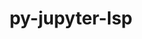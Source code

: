 ---
title: "py-jupyter-lsp"
layout: cache
categories: [package, develop]
meta: {"compilers": ["gcc@=11.1.0", "gcc@=11.4.0", "gcc@=9.4.0", "oneapi@=2024.2.1"], "num_specs": 86, "num_specs_by_stack": {"data-vis-sdk": 12, "e4s": 21, "e4s-neoverse-v2": 10, "e4s-neoverse_v1": 6, "e4s-oneapi": 30, "e4s-power": 2, "root": 86}, "oss": ["ubuntu20.04", "ubuntu22.04"], "platforms": ["linux"], "stacks": ["data-vis-sdk", "e4s", "e4s-neoverse-v2", "e4s-neoverse_v1", "e4s-oneapi", "e4s-power", "root"], "targets": ["neoverse_v1", "neoverse_v2", "ppc64le", "x86_64_v3"], "versions": ["2.2.0"]}
spec_details: [{"compiler": "gcc@=11.4.0", "hash": "2nhqvcznf5gtdcdogxopvhkq6butqm33", "os": "ubuntu22.04", "platform": "linux", "size": "-", "stacks": ["e4s", "root"], "target": "x86_64_v3", "variants": ["build_system=python_pip"], "versions": ["2.2.0"]}, {"compiler": "gcc@=11.4.0", "hash": "2obdxkla3hbw4ppxfqoocvx3oy26hqcl", "os": "ubuntu22.04", "platform": "linux", "size": "-", "stacks": ["e4s-neoverse_v1", "root"], "target": "neoverse_v1", "variants": ["build_system=python_pip"], "versions": ["2.2.0"]}, {"compiler": "gcc@=11.4.0", "hash": "3yxhkhpsbd4kbzmmxd7nj23ynenwvnwz", "os": "ubuntu22.04", "platform": "linux", "size": "-", "stacks": ["e4s", "root"], "target": "x86_64_v3", "variants": ["build_system=python_pip"], "versions": ["2.2.0"]}, {"compiler": "gcc@=11.4.0", "hash": "4dy5a5xuiwojuvppryy3spq43hz2pedd", "os": "ubuntu22.04", "platform": "linux", "size": "-", "stacks": ["e4s", "root"], "target": "x86_64_v3", "variants": ["build_system=python_pip"], "versions": ["2.2.0"]}, {"compiler": "oneapi@=2024.2.1", "hash": "4yvicpt6owcdhxmity5ztj4hxxqs4spx", "os": "ubuntu22.04", "platform": "linux", "size": "-", "stacks": ["e4s-oneapi", "root"], "target": "x86_64_v3", "variants": ["build_system=python_pip"], "versions": ["2.2.0"]}, {"compiler": "gcc@=11.4.0", "hash": "5j7yzdg6h4gsuqqrrg6ikgh6zajobomo", "os": "ubuntu22.04", "platform": "linux", "size": "-", "stacks": ["e4s-neoverse-v2", "root"], "target": "neoverse_v2", "variants": ["build_system=python_pip"], "versions": ["2.2.0"]}, {"compiler": "gcc@=11.4.0", "hash": "5jhcf6cm47cbvkeiphro2qbkmq6dd52p", "os": "ubuntu22.04", "platform": "linux", "size": "-", "stacks": ["e4s", "root"], "target": "x86_64_v3", "variants": ["build_system=python_pip"], "versions": ["2.2.0"]}, {"compiler": "gcc@=11.4.0", "hash": "5oofcwu2qtmtvezzatoq23awzdkzv6p3", "os": "ubuntu22.04", "platform": "linux", "size": "-", "stacks": ["e4s-neoverse-v2", "root"], "target": "neoverse_v2", "variants": ["build_system=python_pip"], "versions": ["2.2.0"]}, {"compiler": "gcc@=11.4.0", "hash": "5r5rx4hmzmmnlqjceixunwxifemuv44k", "os": "ubuntu22.04", "platform": "linux", "size": "-", "stacks": ["e4s", "root"], "target": "x86_64_v3", "variants": ["build_system=python_pip"], "versions": ["2.2.0"]}, {"compiler": "gcc@=11.4.0", "hash": "5r6wft2cslsxejewrin6fhlivompg7cs", "os": "ubuntu22.04", "platform": "linux", "size": "-", "stacks": ["e4s-neoverse-v2", "root"], "target": "neoverse_v2", "variants": ["build_system=python_pip"], "versions": ["2.2.0"]}, {"compiler": "oneapi@=2024.2.1", "hash": "5w7p7xfn4vd3t73coirmlymji23nkzzm", "os": "ubuntu22.04", "platform": "linux", "size": "-", "stacks": ["e4s-oneapi", "root"], "target": "x86_64_v3", "variants": ["build_system=python_pip"], "versions": ["2.2.0"]}, {"compiler": "gcc@=11.1.0", "hash": "6vcf5a6q6wmrszdq4wyzapkr2hi23whf", "os": "ubuntu20.04", "platform": "linux", "size": "-", "stacks": ["data-vis-sdk", "root"], "target": "x86_64_v3", "variants": ["build_system=python_pip"], "versions": ["2.2.0"]}, {"compiler": "gcc@=11.4.0", "hash": "6weuz6edfveh7x4dyyvpwlxe45ojuwlc", "os": "ubuntu22.04", "platform": "linux", "size": "-", "stacks": ["e4s-neoverse_v1", "root"], "target": "neoverse_v1", "variants": ["build_system=python_pip"], "versions": ["2.2.0"]}, {"compiler": "gcc@=11.4.0", "hash": "72i3amlpwaegyrjwx2ljlbnj36hd6bbh", "os": "ubuntu22.04", "platform": "linux", "size": "-", "stacks": ["e4s-neoverse_v1", "root"], "target": "neoverse_v1", "variants": ["build_system=python_pip"], "versions": ["2.2.0"]}, {"compiler": "gcc@=11.1.0", "hash": "7bhp4xacqnyabfsdkiydy7wr7hv3pkqr", "os": "ubuntu20.04", "platform": "linux", "size": "-", "stacks": ["data-vis-sdk", "root"], "target": "x86_64_v3", "variants": ["build_system=python_pip"], "versions": ["2.2.0"]}, {"compiler": "gcc@=11.4.0", "hash": "7gmezkrl7aujbpb67iqdvea33cammmqs", "os": "ubuntu22.04", "platform": "linux", "size": "-", "stacks": ["e4s", "root"], "target": "x86_64_v3", "variants": ["build_system=python_pip"], "versions": ["2.2.0"]}, {"compiler": "oneapi@=2024.2.1", "hash": "7k2yn5vbcr66iasbmru5egcjtczgydyg", "os": "ubuntu22.04", "platform": "linux", "size": "-", "stacks": ["e4s-oneapi", "root"], "target": "x86_64_v3", "variants": ["build_system=python_pip"], "versions": ["2.2.0"]}, {"compiler": "gcc@=11.4.0", "hash": "a3belafe45qxab2mz4eqruw7v64cw72b", "os": "ubuntu22.04", "platform": "linux", "size": "-", "stacks": ["e4s-neoverse_v1", "root"], "target": "neoverse_v1", "variants": ["build_system=python_pip"], "versions": ["2.2.0"]}, {"compiler": "oneapi@=2024.2.1", "hash": "a7qfw5zbepjfoah4kcn6hy3f3jzpi7rg", "os": "ubuntu22.04", "platform": "linux", "size": "-", "stacks": ["e4s-oneapi", "root"], "target": "x86_64_v3", "variants": ["build_system=python_pip"], "versions": ["2.2.0"]}, {"compiler": "oneapi@=2024.2.1", "hash": "afoe4ns3rfc5cgwtek63otx3sesu7ygx", "os": "ubuntu22.04", "platform": "linux", "size": "-", "stacks": ["e4s-oneapi", "root"], "target": "x86_64_v3", "variants": ["build_system=python_pip"], "versions": ["2.2.0"]}, {"compiler": "gcc@=11.4.0", "hash": "ajbwmckkydxoxhm2hrgbj2d6jmfqtitb", "os": "ubuntu22.04", "platform": "linux", "size": "-", "stacks": ["e4s", "root"], "target": "x86_64_v3", "variants": ["build_system=python_pip"], "versions": ["2.2.0"]}, {"compiler": "oneapi@=2024.2.1", "hash": "asiafermbk6oljn2cbglczga2vzveyri", "os": "ubuntu22.04", "platform": "linux", "size": "-", "stacks": ["e4s-oneapi", "root"], "target": "x86_64_v3", "variants": ["build_system=python_pip"], "versions": ["2.2.0"]}, {"compiler": "gcc@=9.4.0", "hash": "b5jd5bsfmlo6fmcjnhunlbcjsp4gfpq3", "os": "ubuntu20.04", "platform": "linux", "size": "-", "stacks": ["e4s-power", "root"], "target": "ppc64le", "variants": ["build_system=python_pip"], "versions": ["2.2.0"]}, {"compiler": "gcc@=11.4.0", "hash": "b73sgll2m355vgkbtxpurlecrhxcdfxt", "os": "ubuntu22.04", "platform": "linux", "size": "-", "stacks": ["e4s", "root"], "target": "x86_64_v3", "variants": ["build_system=python_pip"], "versions": ["2.2.0"]}, {"compiler": "gcc@=11.4.0", "hash": "c2oopezl6i3kcfptvqrjm7wef7qqqlys", "os": "ubuntu22.04", "platform": "linux", "size": "-", "stacks": ["e4s", "root"], "target": "x86_64_v3", "variants": ["build_system=python_pip"], "versions": ["2.2.0"]}, {"compiler": "oneapi@=2024.2.1", "hash": "c6j4a73xgwthvyg2zdxlsf6e5vyxoqs5", "os": "ubuntu22.04", "platform": "linux", "size": "-", "stacks": ["e4s-oneapi", "root"], "target": "x86_64_v3", "variants": ["build_system=python_pip"], "versions": ["2.2.0"]}, {"compiler": "gcc@=11.4.0", "hash": "dcejfewx4nzpl5q64xnetrywcv7ymcwj", "os": "ubuntu22.04", "platform": "linux", "size": "-", "stacks": ["e4s-neoverse-v2", "root"], "target": "neoverse_v2", "variants": ["build_system=python_pip"], "versions": ["2.2.0"]}, {"compiler": "oneapi@=2024.2.1", "hash": "dmzpm36dczcpcae2tgncqyrgmnhqwdgw", "os": "ubuntu22.04", "platform": "linux", "size": "-", "stacks": ["e4s-oneapi", "root"], "target": "x86_64_v3", "variants": ["build_system=python_pip"], "versions": ["2.2.0"]}, {"compiler": "oneapi@=2024.2.1", "hash": "dry4rfl6oxruyqonkkecqnpjasxmiwho", "os": "ubuntu22.04", "platform": "linux", "size": "-", "stacks": ["root"], "target": "x86_64_v3", "variants": ["build_system=python_pip"], "versions": ["2.2.0"]}, {"compiler": "gcc@=11.4.0", "hash": "edvbmyhc6v7kyezz64jpidhkdj46jfk2", "os": "ubuntu22.04", "platform": "linux", "size": "-", "stacks": ["e4s-neoverse-v2", "root"], "target": "neoverse_v2", "variants": ["build_system=python_pip"], "versions": ["2.2.0"]}, {"compiler": "gcc@=11.4.0", "hash": "emdoxlfgkwhvxtbidl2wv4obzxpxzijv", "os": "ubuntu22.04", "platform": "linux", "size": "-", "stacks": ["e4s", "root"], "target": "x86_64_v3", "variants": ["build_system=python_pip"], "versions": ["2.2.0"]}, {"compiler": "oneapi@=2024.2.1", "hash": "epbgjy4z27vefirubfodtm7gb4nln4tg", "os": "ubuntu22.04", "platform": "linux", "size": "-", "stacks": ["e4s-oneapi", "root"], "target": "x86_64_v3", "variants": ["build_system=python_pip"], "versions": ["2.2.0"]}, {"compiler": "oneapi@=2024.2.1", "hash": "euujghl54teazoany6kskawr2rcaz24b", "os": "ubuntu22.04", "platform": "linux", "size": "-", "stacks": ["e4s-oneapi", "root"], "target": "x86_64_v3", "variants": ["build_system=python_pip"], "versions": ["2.2.0"]}, {"compiler": "oneapi@=2024.2.1", "hash": "f2duanm5qdoduanmt4x4dhajulezs2qs", "os": "ubuntu22.04", "platform": "linux", "size": "-", "stacks": ["e4s-oneapi", "root"], "target": "x86_64_v3", "variants": ["build_system=python_pip"], "versions": ["2.2.0"]}, {"compiler": "oneapi@=2024.2.1", "hash": "f4jbrmshpsfgnjhrcewfbdfnkluxe272", "os": "ubuntu22.04", "platform": "linux", "size": "-", "stacks": ["e4s-oneapi", "root"], "target": "x86_64_v3", "variants": ["build_system=python_pip"], "versions": ["2.2.0"]}, {"compiler": "gcc@=11.4.0", "hash": "f7yuyf7nnw6egunv7yz6h4gh5vu7awcw", "os": "ubuntu22.04", "platform": "linux", "size": "-", "stacks": ["e4s", "root"], "target": "x86_64_v3", "variants": ["build_system=python_pip"], "versions": ["2.2.0"]}, {"compiler": "oneapi@=2024.2.1", "hash": "fauooeidafegsl7dcxvhfpy2f5lwczlp", "os": "ubuntu22.04", "platform": "linux", "size": "-", "stacks": ["e4s-oneapi", "root"], "target": "x86_64_v3", "variants": ["build_system=python_pip"], "versions": ["2.2.0"]}, {"compiler": "gcc@=11.4.0", "hash": "fh5xd2s2himilfm32kbiqgxdwvaefzfi", "os": "ubuntu22.04", "platform": "linux", "size": "-", "stacks": ["e4s-neoverse-v2", "root"], "target": "neoverse_v2", "variants": ["build_system=python_pip"], "versions": ["2.2.0"]}, {"compiler": "gcc@=11.1.0", "hash": "figwcopkhttdc73kn7xb7dgdzr64wgaa", "os": "ubuntu20.04", "platform": "linux", "size": "-", "stacks": ["data-vis-sdk", "root"], "target": "x86_64_v3", "variants": ["build_system=python_pip"], "versions": ["2.2.0"]}, {"compiler": "gcc@=11.4.0", "hash": "fnatmywejszn6clhb4fyqfmzfu2ahtrb", "os": "ubuntu22.04", "platform": "linux", "size": "-", "stacks": ["e4s", "root"], "target": "x86_64_v3", "variants": ["build_system=python_pip"], "versions": ["2.2.0"]}, {"compiler": "oneapi@=2024.2.1", "hash": "g5ts2yi7qsw6zwmsvmjq4npxa2r3b43i", "os": "ubuntu22.04", "platform": "linux", "size": "-", "stacks": ["e4s-oneapi", "root"], "target": "x86_64_v3", "variants": ["build_system=python_pip"], "versions": ["2.2.0"]}, {"compiler": "oneapi@=2024.2.1", "hash": "gpufoekuyr5imca5kccdxxr6gwpymadv", "os": "ubuntu22.04", "platform": "linux", "size": "-", "stacks": ["e4s-oneapi", "root"], "target": "x86_64_v3", "variants": ["build_system=python_pip"], "versions": ["2.2.0"]}, {"compiler": "gcc@=11.4.0", "hash": "gthnbqolgag2mutrrw6cv4pambnmzktx", "os": "ubuntu22.04", "platform": "linux", "size": "-", "stacks": ["e4s", "root"], "target": "x86_64_v3", "variants": ["build_system=python_pip"], "versions": ["2.2.0"]}, {"compiler": "oneapi@=2024.2.1", "hash": "heyq5p2dju36y5y3bbzparpid7eyp74y", "os": "ubuntu22.04", "platform": "linux", "size": "-", "stacks": ["e4s-oneapi", "root"], "target": "x86_64_v3", "variants": ["build_system=python_pip"], "versions": ["2.2.0"]}, {"compiler": "gcc@=11.4.0", "hash": "hot3l27n7idhg2jpjscnrsm3fmxz5g2v", "os": "ubuntu22.04", "platform": "linux", "size": "-", "stacks": ["e4s-neoverse-v2", "root"], "target": "neoverse_v2", "variants": ["build_system=python_pip"], "versions": ["2.2.0"]}, {"compiler": "oneapi@=2024.2.1", "hash": "hw2msj32okciyrmnwcrda4n2isg6hbz5", "os": "ubuntu22.04", "platform": "linux", "size": "-", "stacks": ["e4s-oneapi", "root"], "target": "x86_64_v3", "variants": ["build_system=python_pip"], "versions": ["2.2.0"]}, {"compiler": "oneapi@=2024.2.1", "hash": "hxleih3cw7mshs4q4xynvbdcoo5t45ff", "os": "ubuntu22.04", "platform": "linux", "size": "-", "stacks": ["e4s-oneapi", "root"], "target": "x86_64_v3", "variants": ["build_system=python_pip"], "versions": ["2.2.0"]}, {"compiler": "gcc@=11.1.0", "hash": "ibhct4nx2gf6iu6pw43yeo3hprbc7cqg", "os": "ubuntu20.04", "platform": "linux", "size": "-", "stacks": ["data-vis-sdk", "root"], "target": "x86_64_v3", "variants": ["build_system=python_pip"], "versions": ["2.2.0"]}, {"compiler": "oneapi@=2024.2.1", "hash": "ilfmp4yezylwuqdipfztjbvtnip75wku", "os": "ubuntu22.04", "platform": "linux", "size": "-", "stacks": ["root"], "target": "x86_64_v3", "variants": ["build_system=python_pip"], "versions": ["2.2.0"]}, {"compiler": "gcc@=11.4.0", "hash": "im2ffsyvtkxficnxl5mgs654w375za77", "os": "ubuntu22.04", "platform": "linux", "size": "-", "stacks": ["e4s", "root"], "target": "x86_64_v3", "variants": ["build_system=python_pip"], "versions": ["2.2.0"]}, {"compiler": "gcc@=11.4.0", "hash": "j2mggntyhli2hamfowecmqg6dhk5trr4", "os": "ubuntu22.04", "platform": "linux", "size": "-", "stacks": ["e4s", "root"], "target": "x86_64_v3", "variants": ["build_system=python_pip"], "versions": ["2.2.0"]}, {"compiler": "gcc@=11.1.0", "hash": "kjyhb5tvafvfgk2elun3c6pjvbjsqu2u", "os": "ubuntu20.04", "platform": "linux", "size": "-", "stacks": ["data-vis-sdk", "root"], "target": "x86_64_v3", "variants": ["build_system=python_pip"], "versions": ["2.2.0"]}, {"compiler": "oneapi@=2024.2.1", "hash": "ktxbvmwrkpig54uqz6obpb34g6rnjzwc", "os": "ubuntu22.04", "platform": "linux", "size": "-", "stacks": ["e4s-oneapi", "root"], "target": "x86_64_v3", "variants": ["build_system=python_pip"], "versions": ["2.2.0"]}, {"compiler": "gcc@=11.1.0", "hash": "lfjpfrsat3k2lrc7frcr5teipiobxdvf", "os": "ubuntu20.04", "platform": "linux", "size": "-", "stacks": ["data-vis-sdk", "root"], "target": "x86_64_v3", "variants": ["build_system=python_pip"], "versions": ["2.2.0"]}, {"compiler": "oneapi@=2024.2.1", "hash": "lorrgxvzyrflzzv353ateqwcsgxz2r5q", "os": "ubuntu22.04", "platform": "linux", "size": "-", "stacks": ["e4s-oneapi", "root"], "target": "x86_64_v3", "variants": ["build_system=python_pip"], "versions": ["2.2.0"]}, {"compiler": "oneapi@=2024.2.1", "hash": "meeghpzw7rln6caqam6ukuimotvym6iy", "os": "ubuntu22.04", "platform": "linux", "size": "-", "stacks": ["e4s-oneapi", "root"], "target": "x86_64_v3", "variants": ["build_system=python_pip"], "versions": ["2.2.0"]}, {"compiler": "gcc@=11.4.0", "hash": "mrhjkyo7llfkncnktoraqkcpams45pin", "os": "ubuntu22.04", "platform": "linux", "size": "-", "stacks": ["root"], "target": "neoverse_v2", "variants": ["build_system=python_pip"], "versions": ["2.2.0"]}, {"compiler": "gcc@=11.4.0", "hash": "n3dkt5zdlq2wdfrugjqknvwnpxqzfxmf", "os": "ubuntu22.04", "platform": "linux", "size": "-", "stacks": ["e4s", "root"], "target": "x86_64_v3", "variants": ["build_system=python_pip"], "versions": ["2.2.0"]}, {"compiler": "gcc@=11.4.0", "hash": "nbldbrz24xuj6pslcuu7fbo3unkoy3o3", "os": "ubuntu22.04", "platform": "linux", "size": "-", "stacks": ["e4s", "root"], "target": "x86_64_v3", "variants": ["build_system=python_pip"], "versions": ["2.2.0"]}, {"compiler": "gcc@=11.1.0", "hash": "ngbsln63tq6mmymytts35rrpvreugkjw", "os": "ubuntu20.04", "platform": "linux", "size": "-", "stacks": ["data-vis-sdk", "root"], "target": "x86_64_v3", "variants": ["build_system=python_pip"], "versions": ["2.2.0"]}, {"compiler": "gcc@=11.4.0", "hash": "nuxfjfnma6opbwbxvv3mgkepxyamd4e7", "os": "ubuntu22.04", "platform": "linux", "size": "-", "stacks": ["e4s", "root"], "target": "x86_64_v3", "variants": ["build_system=python_pip"], "versions": ["2.2.0"]}, {"compiler": "gcc@=11.4.0", "hash": "ny6zzvijju3gt5qd6gkyb22ctltfkij7", "os": "ubuntu22.04", "platform": "linux", "size": "-", "stacks": ["e4s", "root"], "target": "x86_64_v3", "variants": ["build_system=python_pip"], "versions": ["2.2.0"]}, {"compiler": "oneapi@=2024.2.1", "hash": "ocns4rvvei47nwevx3hiagvni5dagfi5", "os": "ubuntu22.04", "platform": "linux", "size": "-", "stacks": ["e4s-oneapi", "root"], "target": "x86_64_v3", "variants": ["build_system=python_pip"], "versions": ["2.2.0"]}, {"compiler": "gcc@=9.4.0", "hash": "okb6mpryr55sspap43dxr7pbe62nnxjf", "os": "ubuntu20.04", "platform": "linux", "size": "-", "stacks": ["e4s-power", "root"], "target": "ppc64le", "variants": ["build_system=python_pip"], "versions": ["2.2.0"]}, {"compiler": "oneapi@=2024.2.1", "hash": "pwuifcmkvcc6eqpjfvjz2ppxsvmh5hu6", "os": "ubuntu22.04", "platform": "linux", "size": "-", "stacks": ["e4s-oneapi", "root"], "target": "x86_64_v3", "variants": ["build_system=python_pip"], "versions": ["2.2.0"]}, {"compiler": "gcc@=11.4.0", "hash": "qg5j5nnzpbuz2ebkqupdeic2uv2yxyws", "os": "ubuntu22.04", "platform": "linux", "size": "-", "stacks": ["e4s", "root"], "target": "x86_64_v3", "variants": ["build_system=python_pip"], "versions": ["2.2.0"]}, {"compiler": "gcc@=11.4.0", "hash": "qoghyt67tye37mehagpw3gcfzc6455z3", "os": "ubuntu22.04", "platform": "linux", "size": "-", "stacks": ["e4s", "root"], "target": "x86_64_v3", "variants": ["build_system=python_pip"], "versions": ["2.2.0"]}, {"compiler": "gcc@=11.4.0", "hash": "qxawiomx3tkduljyj2c52qoxti3vr662", "os": "ubuntu22.04", "platform": "linux", "size": "-", "stacks": ["root"], "target": "x86_64_v3", "variants": ["build_system=python_pip"], "versions": ["2.2.0"]}, {"compiler": "oneapi@=2024.2.1", "hash": "r3bk6lbox3yjdw2dzhtiuhk5iq4qjpz3", "os": "ubuntu22.04", "platform": "linux", "size": "-", "stacks": ["e4s-oneapi", "root"], "target": "x86_64_v3", "variants": ["build_system=python_pip"], "versions": ["2.2.0"]}, {"compiler": "gcc@=11.4.0", "hash": "rxn3z5zls2ynqyk53qoiphxuy4mz63bg", "os": "ubuntu22.04", "platform": "linux", "size": "-", "stacks": ["e4s-neoverse-v2", "root"], "target": "neoverse_v2", "variants": ["build_system=python_pip"], "versions": ["2.2.0"]}, {"compiler": "gcc@=11.4.0", "hash": "s4epplhqarlumo4cu6dfpkzxkn4jq3jp", "os": "ubuntu22.04", "platform": "linux", "size": "-", "stacks": ["e4s-neoverse_v1", "root"], "target": "neoverse_v1", "variants": ["build_system=python_pip"], "versions": ["2.2.0"]}, {"compiler": "gcc@=11.4.0", "hash": "sgtv2tdxxknhtypclmvv5bn66lyceo7c", "os": "ubuntu22.04", "platform": "linux", "size": "-", "stacks": ["e4s-neoverse_v1", "root"], "target": "neoverse_v1", "variants": ["build_system=python_pip"], "versions": ["2.2.0"]}, {"compiler": "oneapi@=2024.2.1", "hash": "sxrj4wfli3ysbluu2hfn3vorwl5t3eqh", "os": "ubuntu22.04", "platform": "linux", "size": "-", "stacks": ["e4s-oneapi", "root"], "target": "x86_64_v3", "variants": ["build_system=python_pip"], "versions": ["2.2.0"]}, {"compiler": "gcc@=11.4.0", "hash": "u5hm6sta4c2kv2dmina6jfgvlswimelq", "os": "ubuntu22.04", "platform": "linux", "size": "-", "stacks": ["e4s-neoverse-v2", "root"], "target": "neoverse_v2", "variants": ["build_system=python_pip"], "versions": ["2.2.0"]}, {"compiler": "gcc@=11.1.0", "hash": "ujyuogdfyjuc4yyatvfzo64wma7mtwrt", "os": "ubuntu20.04", "platform": "linux", "size": "-", "stacks": ["data-vis-sdk", "root"], "target": "x86_64_v3", "variants": ["build_system=python_pip"], "versions": ["2.2.0"]}, {"compiler": "oneapi@=2024.2.1", "hash": "vmlhlxzjqrwwmhbeksol7kukbpjxdrvq", "os": "ubuntu22.04", "platform": "linux", "size": "-", "stacks": ["e4s-oneapi", "root"], "target": "x86_64_v3", "variants": ["build_system=python_pip"], "versions": ["2.2.0"]}, {"compiler": "oneapi@=2024.2.1", "hash": "vnrfbi5rsedrnykredqpvc2pl57ygyvs", "os": "ubuntu22.04", "platform": "linux", "size": "-", "stacks": ["e4s-oneapi", "root"], "target": "x86_64_v3", "variants": ["build_system=python_pip"], "versions": ["2.2.0"]}, {"compiler": "oneapi@=2024.2.1", "hash": "w3nae5ofoth2tdyiiv5r2h4gotj4ej2a", "os": "ubuntu22.04", "platform": "linux", "size": "-", "stacks": ["e4s-oneapi", "root"], "target": "x86_64_v3", "variants": ["build_system=python_pip"], "versions": ["2.2.0"]}, {"compiler": "oneapi@=2024.2.1", "hash": "x3wjzz33aaluv4lfjeks75qffqjrcyff", "os": "ubuntu22.04", "platform": "linux", "size": "-", "stacks": ["e4s-oneapi", "root"], "target": "x86_64_v3", "variants": ["build_system=python_pip"], "versions": ["2.2.0"]}, {"compiler": "gcc@=11.1.0", "hash": "xjppwzhpv6fo62w35uttu7hzleigpifd", "os": "ubuntu20.04", "platform": "linux", "size": "-", "stacks": ["data-vis-sdk", "root"], "target": "x86_64_v3", "variants": ["build_system=python_pip"], "versions": ["2.2.0"]}, {"compiler": "gcc@=11.1.0", "hash": "xuziii6radxkio66uswp7soszye5lgpf", "os": "ubuntu20.04", "platform": "linux", "size": "-", "stacks": ["data-vis-sdk", "root"], "target": "x86_64_v3", "variants": ["build_system=python_pip"], "versions": ["2.2.0"]}, {"compiler": "oneapi@=2024.2.1", "hash": "yniuozcqksoourcgg2rpjuy2rujpb5g6", "os": "ubuntu22.04", "platform": "linux", "size": "-", "stacks": ["e4s-oneapi", "root"], "target": "x86_64_v3", "variants": ["build_system=python_pip"], "versions": ["2.2.0"]}, {"compiler": "oneapi@=2024.2.1", "hash": "z4fvcoj6us4lbzbuvrxmkx6pk4mrrhln", "os": "ubuntu22.04", "platform": "linux", "size": "-", "stacks": ["root"], "target": "x86_64_v3", "variants": ["build_system=python_pip"], "versions": ["2.2.0"]}, {"compiler": "gcc@=11.4.0", "hash": "zapmdbrgw2mnh3nwt5ulp4dew6ifu6lb", "os": "ubuntu22.04", "platform": "linux", "size": "-", "stacks": ["e4s-neoverse-v2", "root"], "target": "neoverse_v2", "variants": ["build_system=python_pip"], "versions": ["2.2.0"]}, {"compiler": "gcc@=11.1.0", "hash": "zomyb7o54w5r2ev4ueovtkpvbak67ue3", "os": "ubuntu20.04", "platform": "linux", "size": "-", "stacks": ["data-vis-sdk", "root"], "target": "x86_64_v3", "variants": ["build_system=python_pip"], "versions": ["2.2.0"]}, {"compiler": "gcc@=11.1.0", "hash": "zwidvlroegnqpuaome2724pfhlgtplwo", "os": "ubuntu20.04", "platform": "linux", "size": "-", "stacks": ["data-vis-sdk", "root"], "target": "x86_64_v3", "variants": ["build_system=python_pip"], "versions": ["2.2.0"]}]
---